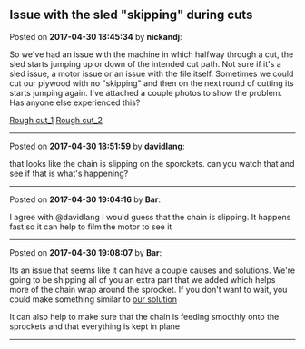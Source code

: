 ## Issue with the sled "skipping" during cuts
Posted on **2017-04-30 18:45:34** by **nickandj**:

So we've had an issue with the machine in which halfway through a cut, the sled starts jumping up or down of the intended cut path.  Not sure if it's a sled issue, a motor issue or an issue with the file itself.  Sometimes we could cut our plywood with no "skipping" and then on the next round of cutting its starts jumping again.  I've attached a couple photos to show the problem.  Has anyone else experienced this? 

[Rough cut_1](/images/dG/Sh/dGSh_roughcut_1.jpg.jpg) [Rough cut_2](/images/qI/k0/qIk0_roughcut_2.jpg.jpg)

---

Posted on **2017-04-30 18:51:59** by **davidlang**:

that looks like the chain is slipping on the sporckets. can you watch that and see if that is what's happening?

---

Posted on **2017-04-30 19:04:16** by **Bar**:

I agree with @davidlang I would guess that the chain is slipping. It happens fast so it can help to film the motor to see it

---

Posted on **2017-04-30 19:08:07** by **Bar**:

Its an issue that seems like it can have a couple causes and solutions. We're going to be shipping all of you an extra part that we added which helps more of the chain wrap around the sprocket. If you don't want to wait, you could make something similar to [our solution](/images/7m/Kk/7mKk_screenshot_20170430190524.png.jpg) 



It can also help to make sure that the chain is feeding smoothly onto the sprockets and that everything is kept in plane

---

